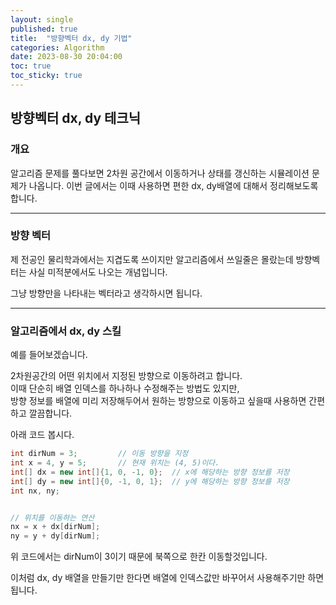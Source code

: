 ```yaml
---
layout: single
published: true
title:  "방향벡터 dx, dy 기법"
categories: Algorithm
date: 2023-08-30 20:04:00
toc: true
toc_sticky: true
---
```


## 방향벡터 dx, dy 테크닉

### 개요

알고리즘 문제를 풀다보면 2차원 공간에서 이동하거나 상태를 갱신하는 시뮬레이션 문제가 나옵니다. 이번 글에서는 이때 사용하면 편한 dx, dy배열에 대해서 정리해보도록 합니다. 

----------------

### 방향 벡터

제 전공인 물리학과에서는 지겹도록 쓰이지만 알고리즘에서 쓰일줄은 몰랐는데 방향벡터는 사실 미적분에서도 나오는 개념입니다.

그냥 방향만을 나타내는 벡터라고 생각하시면 됩니다.


----------------

### 알고리즘에서 dx, dy 스킬

예를 들어보겠습니다.

2차원공간의 어떤 위치에서 지정된 방향으로 이동하려고 합니다.  
이때 단순히 배열 인덱스를 하나하나 수정해주는 방법도 있지만,  
방향 정보를 배열에 미리 저장해두어서 원하는 방향으로 이동하고 싶을때 사용하면 간편하고 깔끔합니다.

아래 코드 봅시다.

```java
int dirNum = 3;         // 이동 방향을 지정
int x = 4, y = 5;       // 현재 위치는 (4, 5)이다.
int[] dx = new int[]{1, 0, -1, 0};  // x에 해당하는 방향 정보를 저장
int[] dy = new int[]{0, -1, 0, 1};  // y에 해당하는 방향 정보를 저장
int nx, ny;       


// 위치를 이동하는 연산
nx = x + dx[dirNum];
ny = y + dy[dirNum];
```

위 코드에서는 dirNum이 3이기 때문에 북쪽으로 한칸 이동할것입니다. 

이처럼 dx, dy 배열을 만들기만 한다면 배열에 인덱스값만 바꾸어서 사용해주기만 하면 됩니다. 
